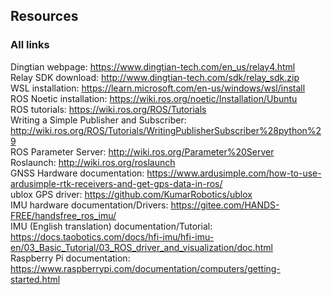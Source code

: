 ## Resources

### All links
Dingtian webpage: <https://www.dingtian-tech.com/en_us/relay4.html>  
Relay SDK download: <http://www.dingtian-tech.com/sdk/relay_sdk.zip>  
WSL installation: <https://learn.microsoft.com/en-us/windows/wsl/install>  
ROS Noetic installation: <https://wiki.ros.org/noetic/Installation/Ubuntu>  
ROS tutorials: <https://wiki.ros.org/ROS/Tutorials>  
Writing a Simple Publisher and Subscriber: <http://wiki.ros.org/ROS/Tutorials/WritingPublisherSubscriber%28python%29>  
ROS Parameter Server: <http://wiki.ros.org/Parameter%20Server>   
Roslaunch: <http://wiki.ros.org/roslaunch>  
GNSS Hardware documentation: <https://www.ardusimple.com/how-to-use-ardusimple-rtk-receivers-and-get-gps-data-in-ros/>  
ublox GPS driver: <https://github.com/KumarRobotics/ublox>  
IMU hardware documentation/Drivers: <https://gitee.com/HANDS-FREE/handsfree_ros_imu/>  
IMU (English translation) documentation/Tutorial: <https://docs.taobotics.com/docs/hfi-imu/hfi-imu-en/03_Basic_Tutorial/03_ROS_driver_and_visualization/doc.html>  
Raspberry Pi documentation: <https://www.raspberrypi.com/documentation/computers/getting-started.html>  
